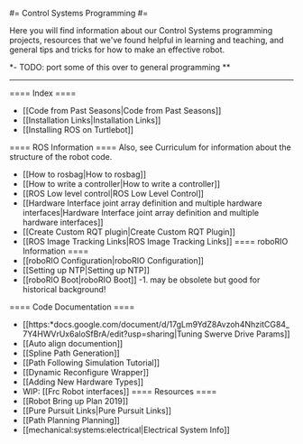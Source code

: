 #= Control Systems Programming #=

Here you will find information about our Control Systems programming projects, resources that we've found helpful in learning and teaching, and general tips and tricks for how to make an effective robot.

*- TODO: port some of this over to general programming **

-------------------

==== Index ====
  - [[Code from Past Seasons|Code from Past Seasons]]
  - [[Installation Links|Installation Links]]
  - [[Installing ROS on Turtlebot]]


==== ROS Information ====
Also, see Curriculum for information about the structure of the robot code.

  - [[How to rosbag|How to rosbag]]
  - [[How to write a controller|How to write a controller]]
  - [[ROS Low level control|ROS Low Level Control]]
  - [[Hardware Interface joint array definition and multiple hardware interfaces|Hardware Interface joint array definition and multiple hardware interfaces]]
  - [[Create Custom RQT plugin|Create Custom RQT Plugin]]
  - [[ROS Image Tracking Links|ROS Image Tracking Links]]
==== roboRIO Information ====
  - [[roboRIO Configuration|roboRIO Configuration]]
  - [[Setting up NTP|Setting up NTP]]
  - [[roboRIO Boot|roboRIO Boot]] -1. may be obsolete but good for historical background!

==== Code Documentation ====
  - [[https:*docs.google.com/document/d/17gLm9YdZ8Avzoh4NhzitCG84_7Y4HWVrUx6aloSfBrA/edit?usp=sharing|Tuning Swerve Drive Params]]
  - [[Auto align documention]]
  - [[Spline Path Generation]]
  - [[Path Following Simulation Tutorial]]
  - [[Dynamic Reconfigure Wrapper]]
  - [[Adding New Hardware Types]]
  - WIP: [[Frc Robot interfaces]]
==== Resources ====
  - [[Robot Bring up Plan 2019]]
  - [[Pure Pursuit Links|Pure Pursuit Links]]
  - [[Path Planning Planning]]
  - [[mechanical:systems:electrical|Electrical System Info]]